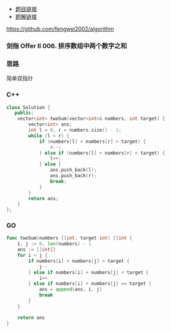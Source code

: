 - [题目链接](https://leetcode-cn.com/problems/kLl5u1/)  
- [题解链接](https://leetcode-cn.com/problems/kLl5u1/solution/jz2-06-fengwei2002-by-kycu-g6su/)

https://github.com/fengwei2002/algorithm

### 剑指 Offer II 006. 排序数组中两个数字之和

### 思路

简单双指针

### C++

``` cpp
class Solution {
   public:
    vector<int> twoSum(vector<int>& numbers, int target) {
        vector<int> ans;
        int l = 0, r = numbers.size() - 1;
        while (l < r) {
            if (numbers[l] + numbers[r] > target) {
                r--;
            } else if (numbers[l] + numbers[r] < target) {
                l++;
            } else {
                ans.push_back(l);
                ans.push_back(r);
                break;
            }
        }
        return ans;
    }
};
```

### GO

``` go
func twoSum(numbers []int, target int) []int {
    i, j := 0, len(numbers) - 1
    ans := []int{}
    for i < j {
        if numbers[i] + numbers[j] > target {
            j--
        } else if numbers[i] + numbers[j] < target {
            i++
        } else if numbers[i] + numbers[j] == target {
            ans = append(ans, i, j)
            break
        }
    }

    return ans
}
```
